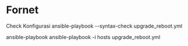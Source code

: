 # Fornet

Check Konfigurasi
 ansible-playbook --syntax-check upgrade_reboot.yml


ansible-playbook
ansible-playbook -i hosts upgrade_reboot.yml

